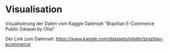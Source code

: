 # Visualisation
Visualisierung der Daten vom Kaggle Datenset "Brazilian E-Commerce Public Dataset by Olist"

Der Link zum Datenset:
https://www.kaggle.com/datasets/olistbr/brazilian-ecommerce
